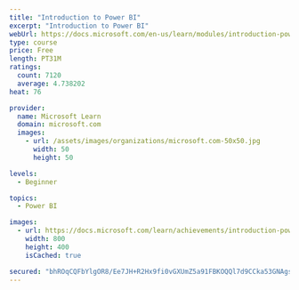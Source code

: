 ```yaml
---
title: "Introduction to Power BI"
excerpt: "Introduction to Power BI"
webUrl: https://docs.microsoft.com/en-us/learn/modules/introduction-power-bi/
type: course
price: Free
length: PT31M
ratings:
  count: 7120
  average: 4.738202
heat: 76

provider:
  name: Microsoft Learn
  domain: microsoft.com
  images:
    - url: /assets/images/organizations/microsoft.com-50x50.jpg
      width: 50
      height: 50

levels:
  - Beginner

topics:
  - Power BI

images:
  - url: https://docs.microsoft.com/learn/achievements/introduction-power-bi-social.png
    width: 800
    height: 400
    isCached: true

secured: "bhROqCQFbYlgOR8/Ee7JH+R2Hx9fi0vGXUmZ5a91FBKOQQl7d9CCka53GNAgsLXeqjVPyrV2F/8Ha4ptmEuW3v24SHRd/w839ioMZA3r59/3uRMPwoLTZyu0lUL27KnY7Oi9mVCTMsM3E7nBi09cEPKik8AgbN4UoSW9RhAkvGOTfpNB6a/X9xXuFlayeGzLDlKccunasFPrTu8deddFt6R0qbj0CqwXKVxgNhLG9hwRb828MNLGDhX+ILamwgI+mzBL2ob4qz1lq/nmwhhrvdrXwh79AGZ0/gumAeackH/m6pIlM0xTlizwe3Q13sTGqn4HltQg9riYZpyZzvASDjXYVmWy6Dp5ycqONIrdJMyZATuwvUIAys7/72pI3E3kM+9jAdh6S/TV7shXA0x844yEuehiQ6JCY/gkyDq2Xxk=;5xMGDJETVbO9PJGwHMDGAQ=="
---
```


